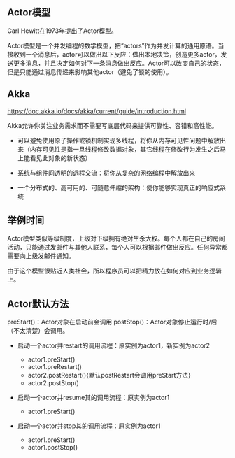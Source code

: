 
## Actor模型

Carl Hewitt在1973年提出了Actor模型。

Actor模型是一个并发编程的数学模型，把“actors”作为并发计算的通用原语。当接收到一个消息后，actor可以做出以下反应：做出本地决策，创造更多actor，发送更多消息，并且决定如何对下一条消息做出反应。Actor可以改变自己的状态，但是只能通过消息传递来影响其他actor（避免了锁的使用）。


## Akka

https://doc.akka.io/docs/akka/current/guide/introduction.html

Akka允许你关注业务需求而不需要写底层代码来提供可靠性、容错和高性能。

* 可以避免使用原子操作或锁机制实现多线程，将你从内存可见性问题中解放出来（内存可见性是指一旦线程修改数据对象，其它线程在修改行为发生之后马上能看见此对象的新状态）

* 系统与组件间透明的远程交流：将你从复杂的网络编程中解放出来

* 一个分布式的、高可用的、可随意伸缩的架构：使你能够实现真正的响应式系统

## 举例时间

Actor模型类似等级制度，上级对下级拥有绝对生杀大权。每个人都在自己的房间活动，只能通过发邮件与其他人联系，每个人可以根据邮件做出反应。任何异常都需要向上级发邮件通知。


由于这个模型很贴近人类社会，所以程序员可以把精力放在如何对应到业务逻辑上。


## Actor默认方法

preStart()：Actor对象在启动前会调用
postStop()：Actor对象停止运行时/后（不太清楚）会调用。


* 启动一个actor并restart的调用流程：原实例为actor1，新实例为actor2
	* actor1.preStart()
	* actor1.preRestart()
	* actor2.postRestart(){默认postRestart会调用preStart方法}
	* actor2.postStop()

* 启动一个actor并resume其的调用流程：原实例为actor1
	* actor1.preStart()

* 启动一个actor并stop其的调用流程：原实例为actor1
	* actor1.preStart()
	* actor1.postStop()


